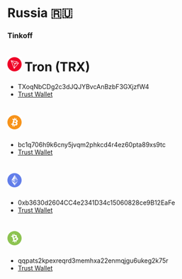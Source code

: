 [tinkoff]: https://www.tinkoff.ru/cf/5E5nOpqUFcF

[trx]: https://github.com/Ddarkbooked/crypto/blob/main/icons/trx.png "Tron (TRX)"
[trx-tw]: https://link.trustwallet.com/send?address=TXoqNbCDg2c3dJQJYBvcAnBzbF3GXjzfW4&asset=c195

[btc]: https://github.com/Ddarkbooked/crypto/blob/main/icons/btc.png "Bitcoin (BTC)"
[btc-tw]: https://link.trustwallet.com/send?address=bc1q706h9k6cny5jvqm2phkcd4r4ez60pta89xs9tc&asset=c0

[eth]: https://github.com/Ddarkbooked/crypto/blob/main/icons/eth.png "Etherium (ETH)"
[eth-tw]: https://link.trustwallet.com/send?address=0xb3630d2604CC4e2341D34c15060828ce9B12EaFe&asset=c60

[bch]: https://github.com/Ddarkbooked/crypto/blob/main/icons/bch.png "Bitcoin Cash (BCH)"
[bch-tw]: https://link.trustwallet.com/send?address=qqpats2kpexreqrd3memhxa22enmqjgu6ukeg2k75r&asset=c145

# Russia 🇷🇺
### Tinkoff

# ![trx] Tron (TRX)
* TXoqNbCDg2c3dJQJYBvcAnBzbF3GXjzfW4
* [Trust Wallet][trx-tw]

# ![btc] 
* bc1q706h9k6cny5jvqm2phkcd4r4ez60pta89xs9tc
* [Trust Wallet][btc-tw]

# ![eth]
* 0xb3630d2604CC4e2341D34c15060828ce9B12EaFe
* [Trust Wallet][eth-tw]

# ![bch]
* qqpats2kpexreqrd3memhxa22enmqjgu6ukeg2k75r
* [Trust Wallet][bch-tw]


